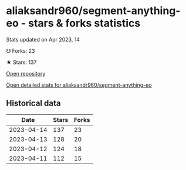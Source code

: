 # aliaksandr960/segment-anything-eo - stars & forks statistics

Stats updated on Apr 2023, 14

☋ Forks: 23

★ Stars: 137

[Open repository](https://github.com/aliaksandr960/segment-anything-eo)

[Open detailed stats for aliaksandr960/segment-anything-eo](https://reviewgithub.com/rep/aliaksandr960/segment-anything-eo)

## Historical data
| Date | Stars | Forks |
|------|-------|-------|
| 2023-04-14 | 137 | 23 | 
| 2023-04-13 | 128 | 20 | 
| 2023-04-12 | 124 | 18 | 
| 2023-04-11 | 112 | 15 | 

